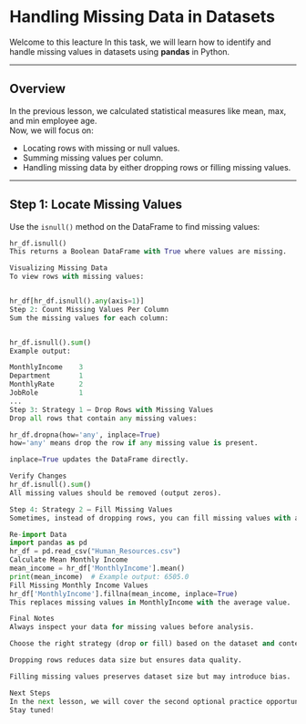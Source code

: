 # Handling Missing Data in Datasets

Welcome to this leacture
In this task, we will learn how to identify and handle missing values in datasets using **pandas** in Python.

---

## Overview

In the previous lesson, we calculated statistical measures like mean, max, and min employee age.  
Now, we will focus on:

- Locating rows with missing or null values.
- Summing missing values per column.
- Handling missing data by either dropping rows or filling missing values.

---

## Step 1: Locate Missing Values

Use the `isnull()` method on the DataFrame to find missing values:

```python
hr_df.isnull()
This returns a Boolean DataFrame with True where values are missing.

Visualizing Missing Data
To view rows with missing values:


hr_df[hr_df.isnull().any(axis=1)]
Step 2: Count Missing Values Per Column
Sum the missing values for each column:


hr_df.isnull().sum()
Example output:

MonthlyIncome    3
Department       1
MonthlyRate      2
JobRole          1
...
Step 3: Strategy 1 – Drop Rows with Missing Values
Drop all rows that contain any missing values:

hr_df.dropna(how='any', inplace=True)
how='any' means drop the row if any missing value is present.

inplace=True updates the DataFrame directly.

Verify Changes
hr_df.isnull().sum()
All missing values should be removed (output zeros).

Step 4: Strategy 2 – Fill Missing Values
Sometimes, instead of dropping rows, you can fill missing values with a statistic such as the mean.

Re-import Data
import pandas as pd
hr_df = pd.read_csv("Human_Resources.csv")
Calculate Mean Monthly Income
mean_income = hr_df['MonthlyIncome'].mean()
print(mean_income)  # Example output: 6505.0
Fill Missing Monthly Income Values
hr_df['MonthlyIncome'].fillna(mean_income, inplace=True)
This replaces missing values in MonthlyIncome with the average value.

Final Notes
Always inspect your data for missing values before analysis.

Choose the right strategy (drop or fill) based on the dataset and context.

Dropping rows reduces data size but ensures data quality.

Filling missing values preserves dataset size but may introduce bias.

Next Steps
In the next lesson, we will cover the second optional practice opportunity.
Stay tuned!

